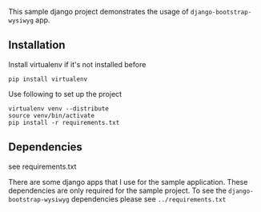This sample django project demonstrates the usage of `django-bootstrap-wysiwyg` app.

Installation
------------

Install virtualenv if it's not installed before

    pip install virtualenv

Use following to set up the project

    virtualenv venv --distribute
    source venv/bin/activate
    pip install -r requirements.txt 

Dependencies
------------

see requirements.txt

There are some django apps that I use for the sample application. These dependencies are
only required for the sample project. To see the `django-bootstrap-wysiwyg` dependencies
please see `../requirements.txt`
